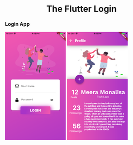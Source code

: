<h1 align="center">The Flutter Login</h1>

<h3 align="center">
  
</h3>

### Login App

<img src = "https://github.com/meera2009/FlutterApp/blob/master/2.png" width=200> 
<img src = "https://github.com/meera2009/FlutterApp/blob/master/1.png" width=200>
